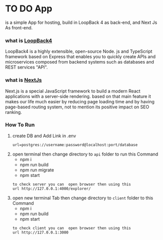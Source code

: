 # TO DO App

is a simple App for hosting, build in LoopBack 4 as back-end, and Next Js As front-end.

### what is [LoopBack4](https://loopback.io/)
LoopBack4 is a highly extensible, open-source Node. js and TypeScript framework based on Express that enables you to quickly create APIs and microservices composed from backend systems such as databases and REST services "API".


### what is [NextJs](https://nextjs.org/)
Next.js is a special JavaScript framework to build a modern React applications with a server-side rendering. based on that main feature it makes our life much easier by reducing page loading time and by having page-based routing system, not to mention its positive impact on SEO ranking.

### How To Run
1. create DB and Add Link in .env
   ``` 
   url=postgres://username:password@localhost:port/database
   ```
2. open terminal then change directory to `api` folder to run this Command
    - npm i
    - npm run build
    - npm run migrate
    - npm start
    ```
    to check server you can  open browser then using this
    url http://127.0.0.1:4000/explorer/
    ```
3. open new terminal Tab then change directory to `client` folder to this Command
    - npm i
    - npm run build
    - npm start
    ```
    to check client you can  open browser then using this
    url http://127.0.0.1:3000
    ```
